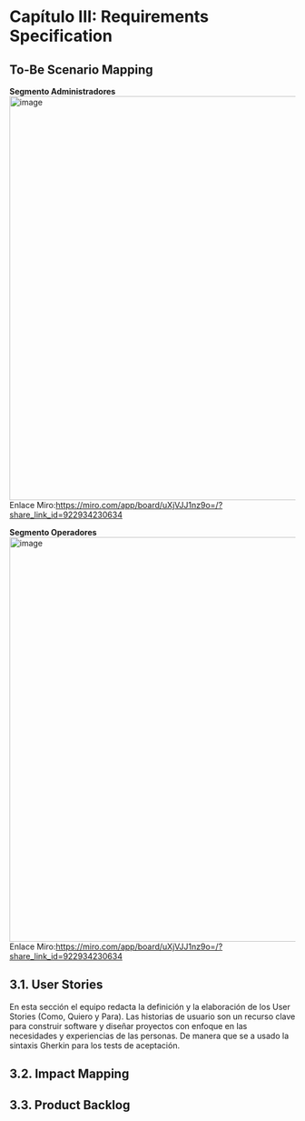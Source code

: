 # Capítulo III: Requirements Specification
## To-Be Scenario Mapping

**Segmento Administradores**
<img width="1525" height="711" alt="image" src="https://github.com/user-attachments/assets/980bd699-5d54-40f0-b644-017d8edcafc6" />
Enlace Miro:https://miro.com/app/board/uXjVJJ1nz9o=/?share_link_id=922934230634

**Segmento Operadores**
<img width="1518" height="712" alt="image" src="https://github.com/user-attachments/assets/0a746bdf-3cb5-48c0-82c8-6141f0cee710" />
Enlace Miro:https://miro.com/app/board/uXjVJJ1nz9o=/?share_link_id=922934230634

## 3.1. User Stories
En esta sección el equipo redacta la definición y la elaboración de los User Stories (Como, Quiero y Para). Las historias de usuario son un recurso clave para construir software y diseñar proyectos con enfoque en las necesidades y experiencias de las personas. De manera que se a usado la sintaxis Gherkin para los tests de aceptación.


## 3.2. Impact Mapping

## 3.3. Product Backlog

